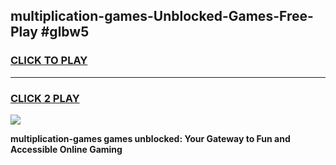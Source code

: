 
## multiplication-games-Unblocked-Games-Free-Play #glbw5
<h3>
<a href="https://us.freeplayer.one?title=multiplication-games&ref=9M">CLICK TO PLAY</a></h3>
<hr>

<h3>
<a href="https://us.freeplayer.one?title=multiplication-games&ref=9M">CLICK 2 PLAY</a>
  
</h3>

<a href="https://us.freeplayer.one?title=multiplication-games&ref=9M"><img src="https://clearcache.store/games.png"></a>


**multiplication-games games unblocked: Your Gateway to Fun and Accessible Online Gaming**
